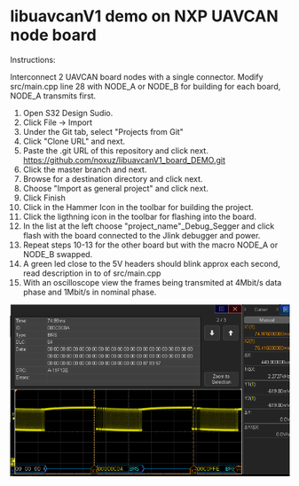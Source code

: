 # libuavcanV1 demo on NXP UAVCAN node board
Instructions:

Interconnect 2 UAVCAN board nodes with a single connector.
Modify src/main.cpp line 28 with NODE_A or NODE_B for building for each board, NODE_A transmits first.

1. Open S32 Design Sudio.
2. Click File -> Import
3. Under the Git tab, select "Projects from Git"
4. Click "Clone URL" and next.
5. Paste the .git URL of this repository and click next. https://github.com/noxuz/libuavcanV1_board_DEMO.git
6. Click the master branch and next.
7. Browse for a destination directory and click next.
8. Choose "Import as general project" and click next.
9. Click Finish
10. Click in the Hammer Icon in the toolbar for building the project.
11. Click the ligthning icon in the toolbar for flashing into the board.
12. In the list at the left choose "project_name"_Debug_Segger and click flash with the board connected to the Jlink debugger and power.
13. Repeat steps 10-13 for the other board but with the macro NODE_A or NODE_B swapped.
14. A green led close to the 5V headers should blink approx each second, read description in to of src/main.cpp
15. With an oscilloscope view the frames being transmited at 4Mbit/s data phase and 1Mbit/s in nominal phase.

![alt text](CANFD_oscilloscope.png)
